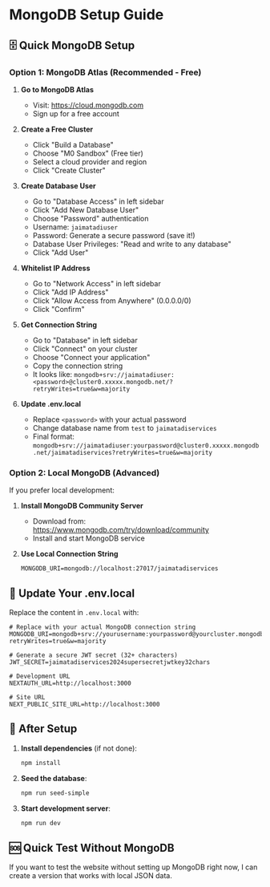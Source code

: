 # MongoDB Setup Guide

## 🗄️ Quick MongoDB Setup

### Option 1: MongoDB Atlas (Recommended - Free)

1. **Go to MongoDB Atlas**
   - Visit: https://cloud.mongodb.com
   - Sign up for a free account

2. **Create a Free Cluster**
   - Click "Build a Database"
   - Choose "M0 Sandbox" (Free tier)
   - Select a cloud provider and region
   - Click "Create Cluster"

3. **Create Database User**
   - Go to "Database Access" in left sidebar
   - Click "Add New Database User"
   - Choose "Password" authentication
   - Username: `jaimatadiuser`
   - Password: Generate a secure password (save it!)
   - Database User Privileges: "Read and write to any database"
   - Click "Add User"

4. **Whitelist IP Address**
   - Go to "Network Access" in left sidebar
   - Click "Add IP Address"
   - Click "Allow Access from Anywhere" (0.0.0.0/0)
   - Click "Confirm"

5. **Get Connection String**
   - Go to "Database" in left sidebar
   - Click "Connect" on your cluster
   - Choose "Connect your application"
   - Copy the connection string
   - It looks like: `mongodb+srv://jaimatadiuser:<password>@cluster0.xxxxx.mongodb.net/?retryWrites=true&w=majority`

6. **Update .env.local**
   - Replace `<password>` with your actual password
   - Change database name from `test` to `jaimatadiservices`
   - Final format: `mongodb+srv://jaimatadiuser:yourpassword@cluster0.xxxxx.mongodb.net/jaimatadiservices?retryWrites=true&w=majority`

### Option 2: Local MongoDB (Advanced)

If you prefer local development:

1. **Install MongoDB Community Server**
   - Download from: https://www.mongodb.com/try/download/community
   - Install and start MongoDB service

2. **Use Local Connection String**
   ```
   MONGODB_URI=mongodb://localhost:27017/jaimatadiservices
   ```

## 🔧 Update Your .env.local

Replace the content in `.env.local` with:

```env
# Replace with your actual MongoDB connection string
MONGODB_URI=mongodb+srv://yourusername:yourpassword@yourcluster.mongodb.net/jaimatadiservices?retryWrites=true&w=majority

# Generate a secure JWT secret (32+ characters)
JWT_SECRET=jaimatadiservices2024supersecretjwtkey32chars

# Development URL
NEXTAUTH_URL=http://localhost:3000

# Site URL
NEXT_PUBLIC_SITE_URL=http://localhost:3000
```

## 🚀 After Setup

1. **Install dependencies** (if not done):
   ```bash
   npm install
   ```

2. **Seed the database**:
   ```bash
   npm run seed-simple
   ```

3. **Start development server**:
   ```bash
   npm run dev
   ```

## 🆘 Quick Test Without MongoDB

If you want to test the website without setting up MongoDB right now, I can create a version that works with local JSON data.